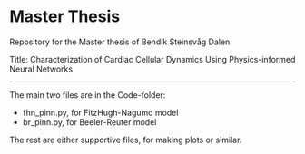 # Master Thesis

Repository for the Master thesis of Bendik Steinsvåg Dalen.

Title: Characterization of Cardiac Cellular Dynamics Using Physics-informed Neural Networks
__________________________________________________________________________________________________

The main two files are in the Code-folder:

- fhn_pinn.py, for FitzHugh-Nagumo model
- br_pinn.py,  for Beeler-Reuter model

The rest are either supportive files, for making plots or similar.
